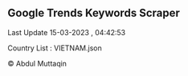 

## Google Trends Keywords Scraper 
 
Last Update 15-03-2023 , 04:42:53

Country List :
VIETNAM.json



© Abdul Muttaqin 
